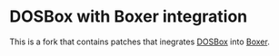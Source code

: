 DOSBox with Boxer integration
===

This is a fork that contains patches that inegrates [DOSBox](http://www.dosbox.com) into [Boxer](http://boxerapp.com).
